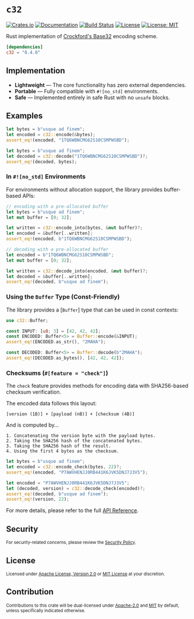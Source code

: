 `c32`
===============

[![Crates.io](https://img.shields.io/crates/v/c32.svg)][Crates.io]
[![Documentation](https://docs.rs/c32/badge.svg)][Docs.rs]
[![Build Status](https://img.shields.io/github/actions/workflow/status/52/c32/rust.yml?branch=master)][Workflow]
[![License](https://img.shields.io/badge/License-Apache%202.0-blue.svg)][License-Apache]
[![License: MIT](https://img.shields.io/badge/License-MIT-yellow.svg)][License-MIT]

Rust implementation of [Crockford's Base32][Crockford] encoding scheme.

```toml
[dependencies]
c32 = "0.4.0"
```

## Implementation

* **Lightweight** — The core functionality has zero external dependencies.
* **Portable** — Fully compatible with `#![no_std]` environments.
* **Safe** — Implemented entirely in safe Rust with no `unsafe` blocks.

## Examples

```rust
let bytes = b"usque ad finem";
let encoded = c32::encode(&bytes);
assert_eq!(encoded, "1TQ6WBNCMG62S10CSMPWSBD");
```

```rust
let bytes = b"usque ad finem";
let decoded = c32::decode("1TQ6WBNCMG62S10CSMPWSBD")?;
assert_eq!(decoded, bytes);
```

### In `#![no_std]` Environments

For environments without allocation support, the library provides buffer-based APIs:

```rust
// encoding with a pre-allocated buffer
let bytes = b"usque ad finem";
let mut buffer = [0; 32];

let written = c32::encode_into(bytes, &mut buffer)?;
let encoded = &buffer[..written];
assert_eq!(encoded, b"1TQ6WBNCMG62S10CSMPWSBD");
```

```rust
// decoding with a pre-allocated buffer
let encoded = b"1TQ6WBNCMG62S10CSMPWSBD";
let mut buffer = [0; 32];

let written = c32::decode_into(encoded, &mut buffer)?;
let decoded = &buffer[..written];
assert_eq!(decoded, b"usque ad finem");
```

### Using the `Buffer` Type (Const-Friendly)

The library provides a [`Buffer`] type that can be used in const contexts:

```rust
use c32::Buffer;

const INPUT: [u8; 3] = [42, 42, 42];
const ENCODED: Buffer<5> = Buffer::encode(&INPUT);
assert_eq!(ENCODED.as_str(), "2MAHA");

const DECODED: Buffer<5> = Buffer::decode(b"2MAHA");
assert_eq!(DECODED.as_bytes(), [42, 42, 42]);
```

### Checksums (`#[feature = "check"]`)

The `check` feature provides methods for encoding data with SHA256-based checksum verification.

The encoded data follows this layout:

```text
[version (1B)] + [payload (nB)] + [checksum (4B)]
```

And is computed by...

```text
1. Concatenating the version byte with the payload bytes.
2. Taking the SHA256 hash of the concatenated bytes.
3. Taking the SHA256 hash of the result.
4. Using the first 4 bytes as the checksum.
```

```rust
let bytes = b"usque ad finem";
let encoded = c32::encode_check(bytes, 22)?;
assert_eq!(encoded, "P7AWVHENJJ0RB441K6JVK5DNJ7J3V5");
```

```rust
let encoded = "P7AWVHENJJ0RB441K6JVK5DNJ7J3V5";
let (decoded, version) = c32::decode_check(encoded)?;
assert_eq!(decoded, b"usque ad finem");
assert_eq!(version, 22);
```

For more details, please refer to the full [API Reference][Docs.rs].

## Security

<sup>
For security-related concerns, please review the <a href="SECURITY.md">Security Policy</a>.
</sup>

## License

<sup>
Licensed under <a href="LICENSE-APACHE">Apache License, Version 2.0</a> or <a href="LICENSE-MIT">MIT License</a> at your discretion.
</sup>

## Contribution

<sup>
Contributions to this crate will be dual-licensed under <a href="LICENSE-APACHE">Apache-2.0</a> and <a href="LICENSE-MIT">MIT</a> by default, unless specifically indicated otherwise.
</sup>

[Crates.io]: https://crates.io/crates/c32
[Docs.rs]: https://docs.rs/c32
[Workflow]: https://github.com/52/c32/actions
[License-Apache]: https://opensource.org/licenses/Apache-2.0
[License-MIT]: https://opensource.org/licenses/MIT
[Crockford]: https://www.crockford.com/base32.html
